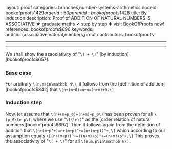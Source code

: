 layout: proof
categories: branches,number-systems-arithmetics
nodeid: bookofproofs$1429
orderid: 50
parentid: bookofproofs$1428
title: By Induction
description:  Proof of ADDITION OF NATURAL NUMBERS IS ASSOCIATIVE &#9733; graduate maths &#10004; step by step &#10010; visit BookOfProofs now!
references: bookofproofs$696
keywords: addition,associative,natural,numbers,proof
contributors: bookofproofs

---


---

We shall show the associativity of "`\( + \)`" [by induction][bookofproofs$657].
### Base case

For arbitrary `\(n,m\in\mathbb N\)`, it follows from the [definition of addition][bookofproofs$842] that
`\[n+(m+0)=n+m=(n+m)+0.\]`

### Induction step

Now, let assume that `\(n+(m+p_0)=(n+m)+p_0\)` has been proven for all `\(p_0\le p\)`, where we use "`\(\le\)`" as the [order relation of natural numbers][bookofproofs$697]. Then it follows again from the definition of addition that
`\[n+(m+p^+)=n+(m+p)^+=(n+(m+p))^+,\]`
which according to our assumption equals
`\[(n+(m+p))^+=((n+m)+p)^+=(n+m)+p^+.\]`
This proves the associativity of "`\( + \)`" for all `\(n,m,p\in\mathbb N\)`.

